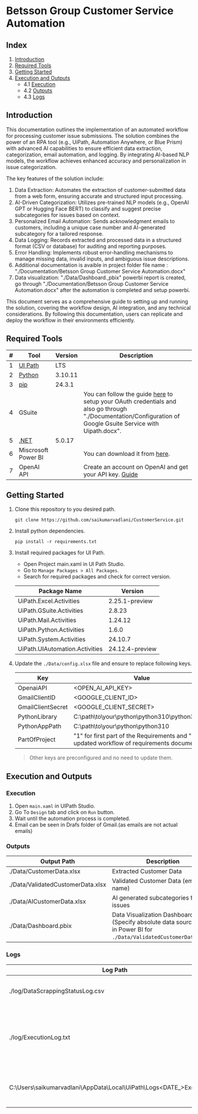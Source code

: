 # Betsson Group Customer Service Automation

## Index

1. [Introduction](#introduction)
2. [Required Tools](#required-tools)
3. [Getting Started](#getting-started)
4. [Execution and Outputs](#execution-and-outputs)
   - 4.1 [Execution](#execution)
   - 4.2 [Outputs](#outputs)
   - 4.3 [Logs](#outputs)

## Introduction

This documentation outlines the implementation of an automated workflow for processing customer issue submissions. The solution combines the power of an RPA tool (e.g., UiPath, Automation Anywhere, or Blue Prism) with advanced AI capabilities to ensure efficient data extraction, categorization, email automation, and logging. By integrating AI-based NLP models, the workflow achieves enhanced accuracy and personalization in issue categorization.

The key features of the solution include:

1. Data Extraction: Automates the extraction of customer-submitted data from a web form, ensuring accurate and structured input processing.
2. AI-Driven Categorization: Utilizes pre-trained NLP models (e.g., OpenAI GPT or Hugging Face BERT) to classify and suggest precise subcategories for issues based on context.
3. Personalized Email Automation: Sends acknowledgment emails to customers, including a unique case number and AI-generated subcategory for a tailored response.
4. Data Logging: Records extracted and processed data in a structured format (CSV or database) for auditing and reporting purposes.
5. Error Handling: Implements robust error-handling mechanisms to manage missing data, invalid inputs, and ambiguous issue descriptions.
6. Additional documentation is avaible in project folder file name : "./Documentation/Betsson Group Customer Service Automation.docx"
7. Data visualization: "./Data/Dashboard.,pbix" powerbi report is created, go through "./Documentation/Betsson Group Customer Service Automation.docx" after the automation is completed and setup powerbi.

This document serves as a comprehensive guide to setting up and running the solution, covering the workflow design, AI integration, and any technical considerations. By following this documentation, users can replicate and deploy the workflow in their environments efficiently.

## Required Tools

| #   | Tool                                                                                                              | Version | Description                                                                                                             |
| --- | ----------------------------------------------------------------------------------------------------------------- | ------- | ----------------------------------------------------------------------------------------------------------------------- |
| 1   | [UI Path](https://docs.uipath.com/studio/standalone/2022.10/user-guide/install-studio)                            | LTS     |                                                                                                                         |
| 2   | [Python](https://www.python.org/downloads/release/python-31011/)                                                  | 3.10.11 |                                                                                                                         |
| 3   | [pip](https://pip.pypa.io/en/stable/installation/)                                                                | 24.3.1  |                                                                                                                         |
| 4   | GSuite                                                                                                            |         | You can follow the guide [here](https://support.google.com/cloud/answer/6158849?hl=en) to setup your OAuth credentials and also go through "./Documentation/Configuration of Google Gsuite Service with Uipath.docx". |
| 5   | [.NET](https://dotnet.microsoft.com/en-us/download/dotnet/thank-you/runtime-desktop-5.0.17-windows-x64-installer) | 5.0.17  |                                                                                                                         |
| 6   | Miscrosoft Power BI                                                                                               |         | You can download it from [here](https://www.microsoft.com/en-us/download/details.aspx?id=58494).                        |
| 7   | OpenAI API                                                                                                        |         | Create an account on OpenAI and get your API key. [Guide](https://platform.openai.com/api-keys)                         |

## Getting Started

1. Clone this repository to you desired path.

   ```shell
   git clone https://github.com/saikumarvadlani/CustomerService.git
   ```

2. Install python dependencies.

   ```shell
   pip install -r requirements.txt
   ```

3. Install required packages for UI Path.

   - Open Project main.xaml in UI Path Studio.
   - Go to `Manage Packages > All Packages`.
   - Search for required packages and check for correct version.

   | Package Name                   | Version         |
   | ------------------------------ | --------------- |
   | UiPath.Excel.Activities        | 2.25.1-preview  |
   | UiPath.GSuite.Activities       | 2.8.23          |
   | UiPath.Mail.Activities         | 1.24.12         |
   | UiPath.Python.Activities       | 1.6.0           |
   | UiPath.System.Activities       | 24.10.7         |
   | UiPath.UIAutomation.Activities | 24.12.4-preview |

4. Update the `./Data/config.xlsx` file and ensure to replace following keys.

   | Key               | Value                                          |
   | ----------------- | ---------------------------------------------- |
   | OpenaiAPI         | <OPEN_AI_API_KEY>                              |
   | GmailClientID     | <GOOGLE_CLIENT_ID>                             |
   | GmailClientSecret | <GOOGLE_CLIENT_SECRET>                         |
   | PythonLibrary     | C:\path\to\your\python\python310\python310.dll |
   | PythonAppPath     | C:\path\to\your\python\python310               |
   | PartOfProject     | "1" for first part of the Requirements and "2" for updated workflow of requirements document            |

   > Other keys are preconfigured and no need to update them.

## Execution and Outputs

### Execution

1. Open `main.xaml` in UIPath Studio.
2. Go To `Design` tab and click on `Run` button.
3. Wait until the automation process is completed.
4. Email can be seen in Drafs folder of Gmail.(as emails are not actual emails)

### Outputs

| Output Path                       | Description                                                                                                          |
| --------------------------------- | -------------------------------------------------------------------------------------------------------------------- |
| ./Data/CustomerData.xlsx          | Extracted Customer Data                                                                                              |
| ./Data/ValidatedCustomerData.xlsx | Validated Customer Data (email and name)                                                                             |
| ./Data/AICustomerData.xlsx        | AI generated subcategories for issues                                                                                |
| ./Data/Dashboard.pbix             | Data Visualization Dashboard (Specify absolute data source path in Power BI for `./Data/ValidatedCustomerData.xlsx`) |

### Logs

| Log Path                                                                 | Description                                                         |
| ------------------------------------------------------------------------ | ------------------------------------------------------------------- |
| ./log/DataScrappingStatusLog.csv                                         | Event log for each event per customer.                              |
| ./log/ExecutionLog.txt                                                   | Custom runtime execution log for unknown excpetions in each module. |
| C:\Users\saikumarvadlani\AppData\Local\UiPath\Logs\<DATE\_>Execution.txt | Default Exicution logs for UI Path Studio.                          |
